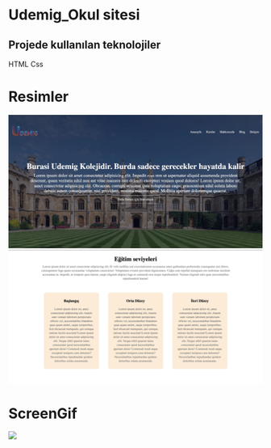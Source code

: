 # Udemig_Okul sitesi

<h2>Projede kullanılan teknolojiler</h2>

HTML Css

# Resimler

![](screen/Udemig%202024-10-24%20at%201.28.37%20PM.jpg)
![](screen/Udemig%202024-10-24%20at%201.28.52%20PM.jpg)

# ScreenGif

![](screen/Zight%20Recording%202024-10-24%20at%2001.09.16%20PM.gif)

